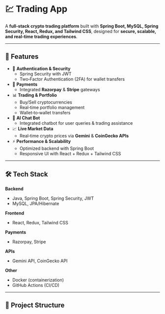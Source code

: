 # 💹 Trading App

A **full‑stack crypto trading platform** built with **Spring Boot, MySQL, Spring Security, React, Redux, and Tailwind CSS**, designed for **secure, scalable, and real‑time trading experiences**.  

---

## 🚀 Features
- 🔐 **Authentication & Security**
  - Spring Security with JWT
  - Two‑Factor Authentication (2FA) for wallet transfers
- 💸 **Payments**
  - Integrated **Razorpay** & **Stripe** gateways
- 📊 **Trading & Portfolio**
  - Buy/Sell cryptocurrencies
  - Real‑time portfolio management
  - Wallet‑to‑wallet transfers
- 🤖 **AI Chat Bot**
  - Integrated chatbot for user queries & trading assistance
- 📈 **Live Market Data**
  - Real‑time crypto prices via **Gemini** & **CoinGecko APIs**
- ⚡ **Performance & Scalability**
  - Optimized backend with Spring Boot
  - Responsive UI with React + Redux + Tailwind CSS

---

## 🛠️ Tech Stack
**Backend**
- Java, Spring Boot, Spring Security, JWT
- MySQL, JPA/Hibernate

**Frontend**
- React, Redux, Tailwind CSS

**Payments**
- Razorpay, Stripe

**APIs**
- Gemini API, CoinGecko API

**Other**
- Docker (containerization)
- GitHub Actions (CI/CD)

---

## 📂 Project Structure
